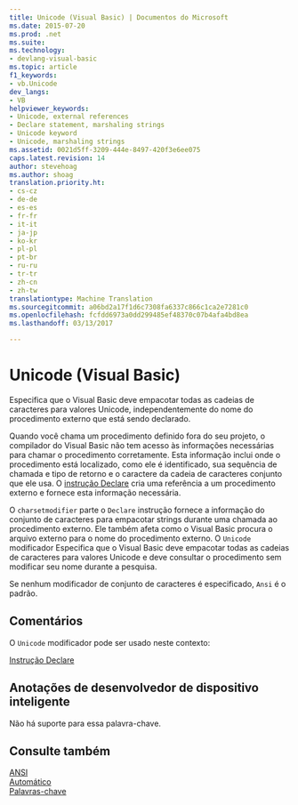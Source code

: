 ```yaml
---
title: Unicode (Visual Basic) | Documentos do Microsoft
ms.date: 2015-07-20
ms.prod: .net
ms.suite: 
ms.technology:
- devlang-visual-basic
ms.topic: article
f1_keywords:
- vb.Unicode
dev_langs:
- VB
helpviewer_keywords:
- Unicode, external references
- Declare statement, marshaling strings
- Unicode keyword
- Unicode, marshaling strings
ms.assetid: 0021d5ff-3209-444e-8497-420f3e6ee075
caps.latest.revision: 14
author: stevehoag
ms.author: shoag
translation.priority.ht:
- cs-cz
- de-de
- es-es
- fr-fr
- it-it
- ja-jp
- ko-kr
- pl-pl
- pt-br
- ru-ru
- tr-tr
- zh-cn
- zh-tw
translationtype: Machine Translation
ms.sourcegitcommit: a06bd2a17f1d6c7308fa6337c866c1ca2e7281c0
ms.openlocfilehash: fcfdd6973a0dd299485ef48370c07b4afa4bd8ea
ms.lasthandoff: 03/13/2017

---
```

# <a name="unicode-visual-basic"></a>Unicode (Visual Basic)
Especifica que o Visual Basic deve empacotar todas as cadeias de caracteres para valores Unicode, independentemente do nome do procedimento externo que está sendo declarado.  
  
 Quando você chama um procedimento definido fora do seu projeto, o compilador do Visual Basic não tem acesso às informações necessárias para chamar o procedimento corretamente. Esta informação inclui onde o procedimento está localizado, como ele é identificado, sua sequência de chamada e tipo de retorno e o caractere da cadeia de caracteres conjunto que ele usa. O [instrução Declare](../../../visual-basic/language-reference/statements/declare-statement.md) cria uma referência a um procedimento externo e fornece esta informação necessária.  
  
 O `charsetmodifier` parte o `Declare` instrução fornece a informação do conjunto de caracteres para empacotar strings durante uma chamada ao procedimento externo. Ele também afeta como o Visual Basic procura o arquivo externo para o nome do procedimento externo. O `Unicode` modificador Especifica que o Visual Basic deve empacotar todas as cadeias de caracteres para valores Unicode e deve consultar o procedimento sem modificar seu nome durante a pesquisa.  
  
 Se nenhum modificador de conjunto de caracteres é especificado, `Ansi` é o padrão.  
  
## <a name="remarks"></a>Comentários  
 O `Unicode` modificador pode ser usado neste contexto:  
  
 [Instrução Declare](../../../visual-basic/language-reference/statements/declare-statement.md)  
  
## <a name="smart-device-developer-notes"></a>Anotações de desenvolvedor de dispositivo inteligente  
 Não há suporte para essa palavra-chave.  
  
## <a name="see-also"></a>Consulte também  
 [ANSI](../../../visual-basic/language-reference/modifiers/ansi.md)   
 [Automático](../../../visual-basic/language-reference/modifiers/auto.md)   
 [Palavras-chave](../../../visual-basic/language-reference/keywords/index.md)
